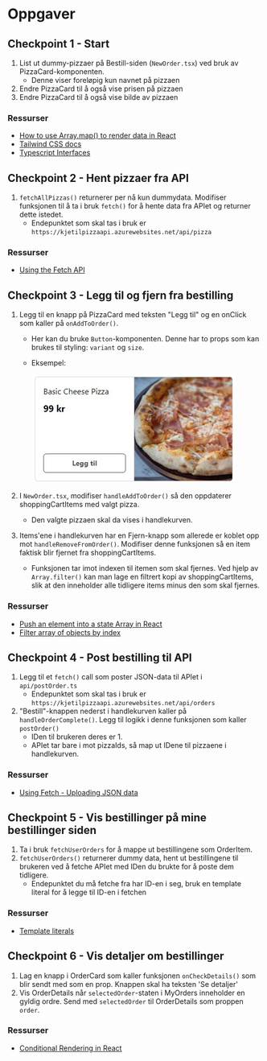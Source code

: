 # Oppgaver

## Checkpoint 1 - Start

1. List ut dummy-pizzaer på Bestill-siden (`NewOrder.tsx`) ved bruk av PizzaCard-komponenten.
   - Denne viser foreløpig kun navnet på pizzaen
2. Endre PizzaCard til å også vise prisen på pizzaen
3. Endre PizzaCard til å også vise bilde av pizzaen


### Ressurser

- [How to use Array.map() to render data in React](https://linguinecode.com/post/how-to-use-map-react)
- [Tailwind CSS docs](https://tailwindcss.com/)
- [Typescript Interfaces](https://www.typescriptlang.org/docs/handbook/interfaces.html)

## Checkpoint 2 - Hent pizzaer fra API

1. `fetchAllPizzas()` returnerer per nå kun dummydata. Modifiser funksjonen til å ta i bruk `fetch()` for å hente data fra APIet og returner dette istedet.
   - Endepunktet som skal tas i bruk er `https://kjetilpizzaapi.azurewebsites.net/api/pizza`

### Ressurser

- [Using the Fetch API](https://developer.mozilla.org/en-US/docs/Web/API/Fetch_API/Using_Fetch)

## Checkpoint 3 - Legg til og fjern fra bestilling

1. Legg til en knapp på PizzaCard med teksten "Legg til" og en onClick som kaller på `onAddToOrder()`.

   - Her kan du bruke `Button`-komponenten. Denne har to props som kan brukes til styling: `variant` og `size`.
   - Eksempel:
  
     ![PizzaCard med knapp](/docs/assets/pizzacard-with-button.jpg)

2. I `NewOrder.tsx`, modifiser `handleAddToOrder()` så den oppdaterer shoppingCartItems med valgt pizza.
   - Den valgte pizzaen skal da vises i handlekurven.
3. Items'ene i handlekurven har en Fjern-knapp som allerede er koblet opp mot `handleRemoveFromOrder()`. Modifiser denne funksjonen så en item faktisk blir fjernet fra shoppingCartItems.
   - Funksjonen tar imot indexen til itemen som skal fjernes. Ved hjelp av `Array.filter()` kan man lage en filtrert kopi av shoppingCartItems, slik at den inneholder alle tidligere items minus den som skal fjernes.

### Ressurser

- [Push an element into a state Array in React](https://bobbyhadz.com/blog/react-push-to-state-array)
- [Filter array of objects by index](https://stackoverflow.com/a/55141059)

## Checkpoint 4 - Post bestilling til API

1. Legg til et `fetch()` call som poster JSON-data til APIet i `api/postOrder.ts`
   - Endepunktet som skal tas i bruk er `https://kjetilpizzaapi.azurewebsites.net/api/orders`
2. "Bestill"-knappen nederst i handlekurven kaller på `handleOrderComplete()`. Legg til logikk i denne funksjonen som kaller `postOrder()`
   - IDen til brukeren deres er 1.
   - APIet tar bare i mot pizzaIds, så map ut IDene til pizzaene i handlekurven.

### Ressurser

- [Using Fetch - Uploading JSON data](https://developer.mozilla.org/en-US/docs/Web/API/Fetch_API/Using_Fetch#uploading_json_data)

## Checkpoint 5 - Vis bestillinger på mine bestillinger siden

1. Ta i bruk `fetchUserOrders` for å mappe ut bestillingene som OrderItem.
2. `fetchUserOrders()` returnerer dummy data, hent ut bestillingene til brukeren ved å fetche APIet med IDen du brukte for å poste dem tidligere.
   - Endepunktet du må fetche fra har ID-en i seg, bruk en template literal for å legge til ID-en i fetchen

### Ressurser

- [Template literals](https://developer.mozilla.org/en-US/docs/Web/JavaScript/Reference/Template_literals)

## Checkpoint 6 - Vis detaljer om bestillinger

1. Lag en knapp i OrderCard som kaller funksjonen `onCheckDetails()` som blir sendt med som en prop. Knappen skal ha teksten 'Se detaljer'
2. Vis OrderDetails når `selectedOrder`-staten i MyOrders inneholder en gyldig ordre. Send med `selectedOrder` til OrderDetails som proppen `order`.

### Ressurser

- [Conditional Rendering in React](https://reactjs.org/docs/conditional-rendering.html#inline-if-with-logical--operator)
